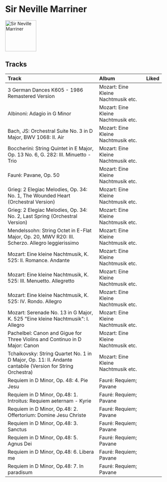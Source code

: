 
# Sir Neville Marriner


<img src="https://i.scdn.co/image/addf4464734979a85ef71a61c421f23a6bc143ae" alt="Sir Neville Marriner" width="100" />

## Tracks

| Track                                                                                                      | Album                               | Liked   |
|:-----------------------------------------------------------------------------------------------------------|:------------------------------------|:--------|
| 3 German Dances K605 - 1986 Remastered Version                                                             | Mozart: Eine Kleine Nachtmusik etc. |         |
| Albinoni: Adagio in G Minor                                                                                | Mozart: Eine Kleine Nachtmusik etc. |         |
| Bach, JS: Orchestral Suite No. 3 in D Major, BWV 1068: II. Air                                             | Mozart: Eine Kleine Nachtmusik etc. |         |
| Boccherini: String Quintet in E Major, Op. 13 No. 6, G. 282: III. Minuetto - Trio                          | Mozart: Eine Kleine Nachtmusik etc. |         |
| Fauré: Pavane, Op. 50                                                                                      | Mozart: Eine Kleine Nachtmusik etc. |         |
| Grieg: 2 Elegiac Melodies, Op. 34: No. 1, The Wounded Heart (Orchestral Version)                           | Mozart: Eine Kleine Nachtmusik etc. |         |
| Grieg: 2 Elegiac Melodies, Op. 34: No. 2, Last Spring (Orchestral Version)                                 | Mozart: Eine Kleine Nachtmusik etc. |         |
| Mendelssohn: String Octet in E-Flat Major, Op. 20, MWV R20: III. Scherzo. Allegro leggierissimo            | Mozart: Eine Kleine Nachtmusik etc. |         |
| Mozart: Eine kleine Nachtmusik, K. 525: II. Romance. Andante                                               | Mozart: Eine Kleine Nachtmusik etc. |         |
| Mozart: Eine kleine Nachtmusik, K. 525: III. Menuetto. Allegretto                                          | Mozart: Eine Kleine Nachtmusik etc. |         |
| Mozart: Eine kleine Nachtmusik, K. 525: IV. Rondo. Allegro                                                 | Mozart: Eine Kleine Nachtmusik etc. |         |
| Mozart: Serenade No. 13 in G Major, K. 525 "Eine kleine Nachtmusik": I. Allegro                            | Mozart: Eine Kleine Nachtmusik etc. |         |
| Pachelbel: Canon and Gigue for Three Violins and Continuo in D Major: Canon                                | Mozart: Eine Kleine Nachtmusik etc. |         |
| Tchaikovsky: String Quartet No. 1 in D Major, Op. 11: II. Andante cantabile (Version for String Orchestra) | Mozart: Eine Kleine Nachtmusik etc. |         |
| Requiem in D Minor, Op. 48: 4. Pie Jesu                                                                    | Fauré: Requiem; Pavane              |         |
| Requiem in D Minor, Op.48: 1. Introitus: Requiem aeternam - Kyrie                                          | Fauré: Requiem; Pavane              |         |
| Requiem in D Minor, Op.48: 2. Offertorium: Domine Jesu Christe                                             | Fauré: Requiem; Pavane              |         |
| Requiem in D Minor, Op.48: 3. Sanctus                                                                      | Fauré: Requiem; Pavane              |         |
| Requiem in D Minor, Op.48: 5. Agnus Dei                                                                    | Fauré: Requiem; Pavane              |         |
| Requiem in D Minor, Op.48: 6. Libera me                                                                    | Fauré: Requiem; Pavane              |         |
| Requiem in D Minor, Op.48: 7. In paradisum                                                                 | Fauré: Requiem; Pavane              |         |